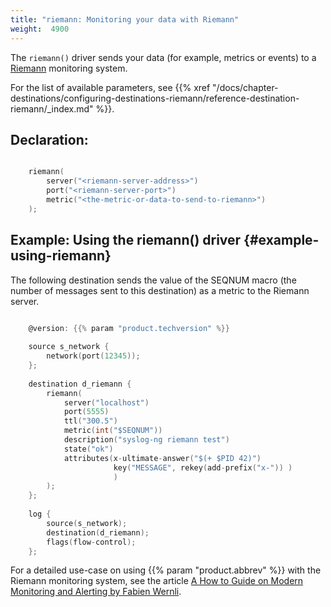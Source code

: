 ```yaml
---
title: "riemann: Monitoring your data with Riemann"
weight:  4900
---
```

<!-- DISCLAIMER: This file is based on the syslog-ng Open Source Edition documentation https://github.com/balabit/syslog-ng-ose-guides/commit/2f4a52ee61d1ea9ad27cb4f3168b95408fddfdf2 and is used under the terms of The syslog-ng Open Source Edition Documentation License. The file has been modified by Axoflow. -->

The `riemann()` driver sends your data (for example, metrics or events) to a [Riemann](http://riemann.io/) monitoring system.

For the list of available parameters, see {{% xref "/docs/chapter-destinations/configuring-destinations-riemann/reference-destination-riemann/_index.md" %}}.


## Declaration:

```c

    riemann(
        server("<riemann-server-address>")
        port("<riemann-server-port>")
        metric("<the-metric-or-data-to-send-to-riemann>")
    );

```



## Example: Using the riemann() driver {#example-using-riemann}

The following destination sends the value of the SEQNUM macro (the number of messages sent to this destination) as a metric to the Riemann server.

```c

    @version: {{% param "product.techversion" %}}
    
    source s_network {
        network(port(12345));
    };
    
    destination d_riemann {
        riemann(
            server("localhost")
            port(5555)
            ttl("300.5")
            metric(int("$SEQNUM"))
            description("syslog-ng riemann test")
            state("ok")
            attributes(x-ultimate-answer("$(+ $PID 42)")
                       key("MESSAGE", rekey(add-prefix("x-")) )
                       )
        );
    };
    
    log {
        source(s_network);
        destination(d_riemann);
        flags(flow-control);
    };

```


For a detailed use-case on using {{% param "product.abbrev" %}} with the Riemann monitoring system, see the article [A How to Guide on Modern Monitoring and Alerting by Fabien Wernli](https://devops.com/guide-modern-monitoring-alerting/).

